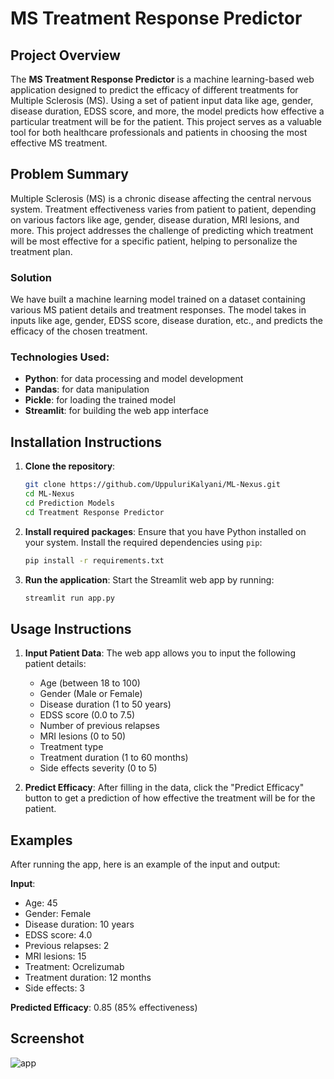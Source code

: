 # MS Treatment Response Predictor

## Project Overview
The **MS Treatment Response Predictor** is a machine learning-based web application designed to predict the efficacy of different treatments for Multiple Sclerosis (MS). Using a set of patient input data like age, gender, disease duration, EDSS score, and more, the model predicts how effective a particular treatment will be for the patient. This project serves as a valuable tool for both healthcare professionals and patients in choosing the most effective MS treatment.

## Problem Summary
Multiple Sclerosis (MS) is a chronic disease affecting the central nervous system. Treatment effectiveness varies from patient to patient, depending on various factors like age, gender, disease duration, MRI lesions, and more. This project addresses the challenge of predicting which treatment will be most effective for a specific patient, helping to personalize the treatment plan.

### Solution
We have built a machine learning model trained on a dataset containing various MS patient details and treatment responses. The model takes in inputs like age, gender, EDSS score, disease duration, etc., and predicts the efficacy of the chosen treatment.

### Technologies Used:
- **Python**: for data processing and model development
- **Pandas**: for data manipulation
- **Pickle**: for loading the trained model
- **Streamlit**: for building the web app interface

## Installation Instructions

1. **Clone the repository**:
    ```bash
    git clone https://github.com/UppuluriKalyani/ML-Nexus.git
    cd ML-Nexus
    cd Prediction Models
    cd Treatment Response Predictor
    ```

2. **Install required packages**:
    Ensure that you have Python installed on your system. Install the required dependencies using `pip`:
    ```bash
    pip install -r requirements.txt
    ```

3. **Run the application**:
    Start the Streamlit web app by running:
    ```bash
    streamlit run app.py
    ```

## Usage Instructions

1. **Input Patient Data**: The web app allows you to input the following patient details:
   - Age (between 18 to 100)
   - Gender (Male or Female)
   - Disease duration (1 to 50 years)
   - EDSS score (0.0 to 7.5)
   - Number of previous relapses
   - MRI lesions (0 to 50)
   - Treatment type
   - Treatment duration (1 to 60 months)
   - Side effects severity (0 to 5)

2. **Predict Efficacy**: After filling in the data, click the "Predict Efficacy" button to get a prediction of how effective the treatment will be for the patient.

## Examples
After running the app, here is an example of the input and output:

**Input**:
- Age: 45
- Gender: Female
- Disease duration: 10 years
- EDSS score: 4.0
- Previous relapses: 2
- MRI lesions: 15
- Treatment: Ocrelizumab
- Treatment duration: 12 months
- Side effects: 3

**Predicted Efficacy**: 0.85 (85% effectiveness)

## Screenshot
![app](https://github.com/user-attachments/assets/b24d1548-1a82-49f0-aa00-8487e8bcab11)